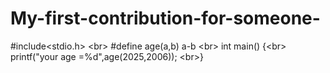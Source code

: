 # My-first-contribution-for-someone-
#include&lt;stdio.h> &lt;br> #define age(a,b) a-b &lt;br> int main()  {&lt;br>  printf("your age =%d",age(2025,2006));  &lt;br>}

